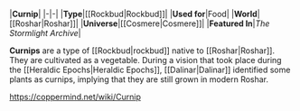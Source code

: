 |**Curnip**|
|-|-|
|**Type**|[[Rockbud\|Rockbud]]|
|**Used for**|Food|
|**World**|[[Roshar\|Roshar]]|
|**Universe**|[[Cosmere\|Cosmere]]|
|**Featured In**|*The Stormlight Archive*|

**Curnips** are a type of [[Rockbud\|rockbud]] native to [[Roshar\|Roshar]]. They are cultivated as a vegetable.
During a vision that took place during the [[Heraldic Epochs\|Heraldic Epochs]], [[Dalinar\|Dalinar]] identified some plants as curnips, implying that they are still grown in modern Roshar.



https://coppermind.net/wiki/Curnip